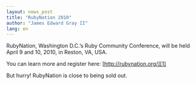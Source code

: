 ```yaml
---
layout: news_post
title: "RubyNation 2010"
author: "James Edward Gray II"
lang: en
---
```


RubyNation, Washington D.C.’s Ruby Community Conference, will be held
April 9 and 10, 2010, in Reston, VA, USA.

You can learn more and register here: [http://rubynation.org/][1]

But hurry! RubyNation is close to being sold out.



[1]: http://rubynation.org/ 
